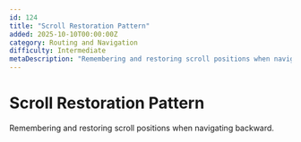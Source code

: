 ```yaml
---
id: 124
title: "Scroll Restoration Pattern"
added: 2025-10-10T00:00:00Z
category: Routing and Navigation
difficulty: Intermediate
metaDescription: "Remembering and restoring scroll positions when navigating backward."
---
```


# Scroll Restoration Pattern

Remembering and restoring scroll positions when navigating backward.
